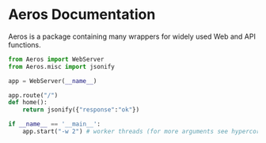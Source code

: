 
# Aeros Documentation
Aeros is a package containing many wrappers for widely used Web and API functions.

```python
from Aeros import WebServer
from Aeros.misc import jsonify

app = WebServer(__name__)

app.route("/")
def home():
    return jsonify({"response":"ok"})

if __name__ == '__main__':
    app.start("-w 2") # worker threads (for more arguments see hypercorn documentation)
```


